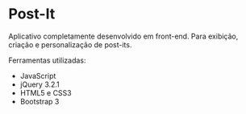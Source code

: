 # Post-It
Aplicativo completamente desenvolvido em front-end. Para exibição, criação e personalização de post-its.

Ferramentas utilizadas:
- JavaScript
- jQuery 3.2.1
- HTML5 e CSS3
- Bootstrap 3
